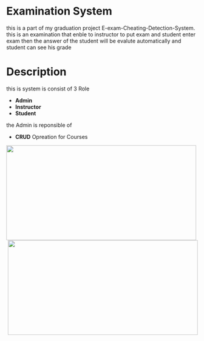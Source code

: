 # Examination System 
this is a part of my graduation project E-exam-Cheating-Detection-System.
this is an examination that enble to instructor to put exam and student enter exam then the answer of the student will be evalute automatically and student can see his grade 

# Description
this is system is consist of 3 Role
* **Admin**
* **Instructor**
* **Student**

the Admin is reponsible of 
*  **CRUD** Opreation for Courses
<p align="center">
  <img align="left" width="500" height="250" src="https://github.com/MostafaMagdy55/Examination-System/blob/main/images/Cousres.PNG"> 
  <img align="right" width="500" height="250" src="https://github.com/MostafaMagdy55/Examination-System/blob/main/images/addCourse.PNG"> 
  </p>


